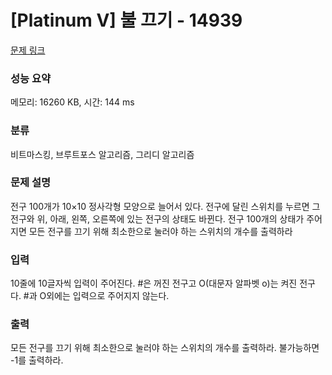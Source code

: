 # [Platinum V] 불 끄기 - 14939 

[문제 링크](https://www.acmicpc.net/problem/14939) 

### 성능 요약

메모리: 16260 KB, 시간: 144 ms

### 분류

비트마스킹, 브루트포스 알고리즘, 그리디 알고리즘

### 문제 설명

<p>전구 100개가 10×10 정사각형 모양으로 늘어서 있다. 전구에 달린 스위치를 누르면 그 전구와 위, 아래, 왼쪽, 오른쪽에 있는 전구의 상태도 바뀐다. 전구 100개의 상태가 주어지면 모든 전구를 끄기 위해 최소한으로 눌러야 하는 스위치의 개수를 출력하라</p>

### 입력 

 <p>10줄에 10글자씩 입력이 주어진다. #은 꺼진 전구고 O(대문자 알파벳 o)는 켜진 전구다. #과 O외에는 입력으로 주어지지 않는다.</p>

### 출력 

 <p>모든 전구를 끄기 위해 최소한으로 눌러야 하는 스위치의 개수를 출력하라. 불가능하면 -1를 출력하라.</p>

